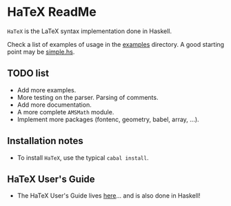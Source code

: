 # HaTeX ReadMe

`HaTeX` is the LaTeX syntax implementation done in Haskell.

Check a list of examples of usage in the [examples](https://github.com/Daniel-Diaz/HaTeX/tree/master/Examples) directory.
A good starting point may be [simple.hs](https://github.com/Daniel-Diaz/HaTeX/blob/master/Examples/simple.hs).

## TODO list

* Add more examples.
* More testing on the parser. Parsing of comments.
* Add more documentation.
* A more complete `AMSMath` module.
* Implement more packages (fontenc, geometry, babel, array, ...).

## Installation notes

* To install `HaTeX`, use the typical `cabal install`.

## HaTeX User's Guide

* The HaTeX User's Guide lives [here](https://github.com/Daniel-Diaz/HaTeX-Guide)... and is also done in Haskell!
